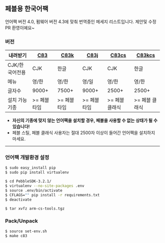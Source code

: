 ## 페블용 한국어팩

언어팩 버전 4.0, 펌웨어 버전 4.3에 맞춰 번역중인 메세지 리스트입니다.
제안및 수정 PR 환영이예요~

### 버전 
|   내려받기  | [C83](https://github.com/andrwj/pebble-korean-language-pack/blob/master/packed/C83.pbl?raw=true)   | [C83k](https://github.com/andrwj/pebble-korean-language-pack/blob/master/packed/C83k.pbl?raw=true)      | [C83j](https://github.com/andrwj/pebble-korean-language-pack/blob/master/packed/C83j.pbl?raw=true)   | [C83cs](https://github.com/andrwj/pebble-korean-language-pack/blob/master/packed/C83cs.pbl?raw=true)     | [C83kcs](https://github.com/andrwj/pebble-korean-language-pack/blob/master/packed/C83kcs.pbl?raw=true) |
|---------------| ------|-----------|--------|-----------|--------|
| CJK/한국어전용   | CJK   | 한글       | CJK    |  CJK      |  한글   |
| 메뉴           | 영/한   | 영/한             |   영/일        |   영/한                |    영/한       |
|   글자수                       |  9000+    |   7500+             |  9000+      | 2500+               | 2500+       |
|   설치 가능기종            |  >= 페블 타임      |  >= 페블 타임               | >= 페블 타임         |  >= 페블 클래식     | >= 페블 클래식 | 

- **자신의 기종에 맞지 않는 언어팩을 설치할 경우, 페블을 사용할 수 없는 상태가 될 수 있습니다!**
- 페블 스틸, 페블 클래식 사용자는 절대 2500자 이상이 들어간 언어팩을 설치하지 마세요.


---


### 언어팩 개발환경 설정


```bash
$ sudo easy_install pip
$ sudo pip install virtualenv

$ cd PebbleSDK-3.2.1/
$ virtualenv --no-site-packages .env
$ source .env/bin/activate
$ CFLAGS="" pip install -r requirements.txt
$ deactivate

$ tar xvfz arm-cs-tools.tgz
```

### Pack/Unpack

```bash
$ source set-env.sh
$ make c83

```
